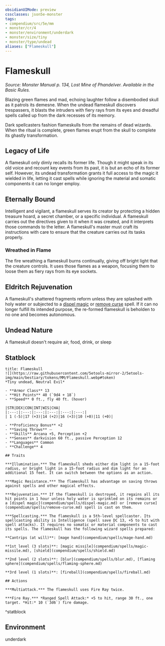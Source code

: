 ```yaml
---
obsidianUIMode: preview
cssclasses: json5e-monster
tags:
- compendium/src/5e/mm
- monster/cr/4
- monster/environment/underdark
- monster/size/tiny
- monster/type/undead
aliases: ["Flameskull"]
---
```

# Flameskull
*Source: Monster Manual p. 134, Lost Mine of Phandelver. Available in the Basic Rules.*  

Blazing green flames and mad, echoing laughter follow a disembodied skull as it patrols its demesne. When the undead flameskull discovers trespassers, it blasts the intruders with fiery rays from its eyes and dreadful spells called up from the dark recesses of its memory.

Dark spellcasters fashion flameskulls from the remains of dead wizards. When the ritual is complete, green flames erupt from the skull to complete its ghastly transformation.

## Legacy of Life

A flameskull only dimly recalls its former life. Though it might speak in its old voice and recount key events from its past, it is but an echo of its former self. However, its undead transformation grants it full access to the magic it wielded in life, letting it cast spells while ignoring the material and somatic components it can no longer employ.

## Eternally Bound

Intelligent and vigilant, a flameskull serves its creator by protecting a hidden treasure hoard, a secret chamber, or a specific individual. A flameskull carries out the directives given to it when it was created, and it interprets those commands to the letter. A flameskull's master must craft its instructions with care to ensure that the creature carries out its tasks properly.

### Wreathed in Flame

The fire wreathing a flameskull burns continually, giving off bright light that the creature controls. It uses those flames as a weapon, focusing them to loose them as fiery rays from its eye sockets.

## Eldritch Rejuvenation

A flameskull's shattered fragments reform unless they are splashed with holy water or subjected to a [dispel magic](compendium/spells/dispel-magic.md) or [remove curse](compendium/spells/remove-curse.md) spell. If it can no longer fulfill its intended purpose, the re-formed flameskull is beholden to no one and becomes autonomous.

## Undead Nature

A flameskull doesn't require air, food, drink, or sleep

## Statblock

```ad-statblock
title: Flameskull
![](https://raw.githubusercontent.com/5etools-mirror-2/5etools-img/main/bestiary/tokens/MM/Flameskull.webp#token)
*Tiny undead, Neutral Evil*

- **Armor Class** 13 
- **Hit Points** 40 (`9d4 + 18`)
- **Speed** 0 ft., fly 40 ft. (hover)

|STR|DEX|CON|INT|WIS|CHA|
|:---:|:---:|:---:|:---:|:---:|:---:|
| 1 (-5)|17 (+3)|14 (+2)|16 (+3)|10 (+0)|11 (+0)|

- **Proficiency Bonus** +2
- **Saving Throws** ⏤
- **Skills** Arcana +5, Perception +2
- **Senses** darkvision 60 ft., passive Perception 12
- **Languages** Common
- **Challenge** 4

## Traits

***Illumination.*** The flameskull sheds either dim light in a 15-foot radius, or bright light in a 15-foot radius and dim light for an additional 15 feet. It can switch between the options as an action.

***Magic Resistance.*** The flameskull has advantage on saving throws against spells and other magical effects.

***Rejuvenation.*** If the flameskull is destroyed, it regains all its hit points in 1 hour unless holy water is sprinkled on its remains or a [dispel magic](compendium/spells/dispel-magic.md) or [remove curse](compendium/spells/remove-curse.md) spell is cast on them.

***Spellcasting.*** The flameskull is a 5th-level spellcaster. Its spellcasting ability is Intelligence (spell save DC 13, +5 to hit with spell attacks). It requires no somatic or material components to cast its spells. The flameskull has the following wizard spells prepared:

**Cantrips (at will)**: [mage hand](compendium/spells/mage-hand.md)

**1st level (3 slots)**: [magic missile](compendium/spells/magic-missile.md), [shield](compendium/spells/shield.md)

**2nd level (2 slots)**: [blur](compendium/spells/blur.md), [flaming sphere](compendium/spells/flaming-sphere.md)

**3rd level (1 slots)**: [fireball](compendium/spells/fireball.md)

## Actions

***Multiattack.*** The flameskull uses Fire Ray twice.

***Fire Ray.*** *Ranged Spell Attack:* +5 to hit, range 30 ft., one target. *Hit:* 10 (`3d6`) fire damage.
```
^statblock

## Environment

underdark